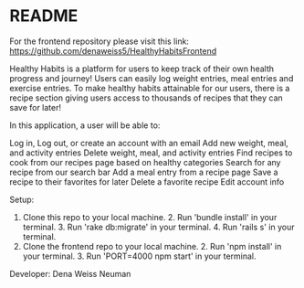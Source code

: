 # README
For the frontend repository please visit this link: https://github.com/denaweiss5/HealthyHabitsFrontend



Healthy Habits is a platform for users to keep track of their own health progress and journey! Users can easily log weight entries, meal entries and exercise entries. To make healthy habits attainable for our users, there is a recipe section giving users access to thousands of recipes that they can save for later!

In this application, a user will be able to:

Log in, Log out, or create an account with an email
Add new weight, meal, and activity entries
Delete weight, meal, and activity entries
Find recipes to cook from our recipes page based on healthy categories
Search for any recipe from our search bar
Add a meal entry from a recipe page
Save a recipe to their favorites for later
Delete a favorite recipe
Edit account info


Setup: 
1. Clone this repo to your local machine. 2. Run 'bundle install' in your terminal. 3. Run 'rake db:migrate' in your terminal. 4. Run 'rails s' in your terminal.
2. Clone the frontend repo to your local machine. 2. Run 'npm install' in your terminal. 3. Run 'PORT=4000 npm start' in your terminal.



Developer: Dena Weiss Neuman
